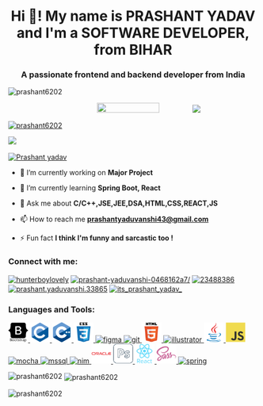  <h1 align="center">Hi 👋! My name is PRASHANT YADAV and I'm a SOFTWARE DEVELOPER, from BIHAR</h1>
<h3 align="center">A passionate frontend and backend developer from India</h3>

<p align="left"> <img src="https://komarev.com/ghpvc/?username=prashant6202&label=Profile%20views&color=0e75b6&style=flat" alt="prashant6202" /> </p>
<p align="center" ><img width="50%" height="50%" src="https://camo.githubusercontent.com/f1f2bc6e7ec110b34bab4ec55aa5c93ebae552ae011f5756bd7b7f783d627a6d/68747470733a2f2f63646e2e6472696262626c652e636f6d2f75736572732f313136323037372f73637265656e73686f74732f333834383931342f70726f6772616d6d65722e676966"/>    <img borderRadious="50%" src="https://avatars.githubusercontent.com/u/122152040?s=400&u=1ce06ba4223142175c070dc32787993c11e5448a&v=4"/></p>

<p align="left"> <a href="https://github.com/ryo-ma/github-profile-trophy"><img src="https://camo.githubusercontent.com/f1d9c87ab09617a9c5ec68470fbd71750beb8f8ebcca4f51da42d60b658dbc40/68747470733a2f2f6769746875622d70726f66696c652d74726f7068792e76657263656c2e6170702f3f757365726e616d653d72796f2d6d6126636f6c756d6e3d382672616e6b3d5353532c53532c532c4141412c41412c412c422c43" alt="prashant6202" /></a>  </p>

<p><img src="https://profile-readme-generator.com/assets/snake.svg"/> </p>

<p align="left"> <a href="https://www.linkedin.com/in/prashant-yaduvanshi-0468162a7/" target="blank"><img src="https://img.shields.io/twitter/follow/prashant yadav?logo=linkedin&style=for-the-badge" alt="Prashant yadav" /></a> </p>

- 🔭 I’m currently working on **Major Project**

- 🌱 I’m currently learning **Spring Boot, React**

- 💬 Ask me about **C/C++,JSE,JEE,DSA,HTML,CSS,REACT,JS**

- 📫 How to reach me **prashantyaduvanshi43@gmail.com**

- ⚡ Fun fact **I think I'm funny and sarcastic too !**

<h3 align="left">Connect with me:</h3>
<p align="left">
<a href="https://twitter.com/hunterboylovely" target="blank"><img align="center" src="https://raw.githubusercontent.com/rahuldkjain/github-profile-readme-generator/master/src/images/icons/Social/twitter.svg" alt="hunterboylovely" height="30" width="40" /></a>
<a href="https://linkedin.com/in/prashant-yaduvanshi-0468162a7/" target="blank"><img align="center" src="https://raw.githubusercontent.com/rahuldkjain/github-profile-readme-generator/master/src/images/icons/Social/linked-in-alt.svg" alt="prashant-yaduvanshi-0468162a7/" height="30" width="40" /></a>
<a href="https://stackoverflow.com/users/23488386" target="blank"><img align="center" src="https://raw.githubusercontent.com/rahuldkjain/github-profile-readme-generator/master/src/images/icons/Social/stack-overflow.svg" alt="23488386" height="30" width="40" /></a>
<a href="https://fb.com/prashant.yaduvanshi.33865" target="blank"><img align="center" src="https://raw.githubusercontent.com/rahuldkjain/github-profile-readme-generator/master/src/images/icons/Social/facebook.svg" alt="prashant.yaduvanshi.33865" height="30" width="40" /></a>
<a href="https://instagram.com/its_prashant_yadav_" target="blank"><img align="center" src="https://raw.githubusercontent.com/rahuldkjain/github-profile-readme-generator/master/src/images/icons/Social/instagram.svg" alt="its_prashant_yadav_" height="30" width="40" /></a>
</p>

<h3 align="left">Languages and Tools:</h3>
<p align="left"> <a href="https://getbootstrap.com" target="_blank" rel="noreferrer"> <img src="https://raw.githubusercontent.com/devicons/devicon/master/icons/bootstrap/bootstrap-plain-wordmark.svg" alt="bootstrap" width="40" height="40"/> </a> <a href="https://www.w3schools.com/c/" target="_blank" rel="noreferrer"> <img src="https://raw.githubusercontent.com/devicons/devicon/master/icons/c/c-original.svg" alt="c" width="40" height="40"/> </a> <a href="https://github.com/prashant6202/C-WITH-CLASS" target="_blank" rel="noreferrer"> <img src="https://raw.githubusercontent.com/devicons/devicon/master/icons/cplusplus/cplusplus-original.svg" alt="cplusplus" width="40" height="40"/> </a> <a href="https://github.com/prashant6202/HTML-CSS" target="_blank" rel="noreferrer"> <img src="https://raw.githubusercontent.com/devicons/devicon/master/icons/css3/css3-original-wordmark.svg" alt="css3" width="40" height="40"/> </a> <a href="https://www.figma.com/" target="_blank" rel="noreferrer"> <img src="https://www.vectorlogo.zone/logos/figma/figma-icon.svg" alt="figma" width="40" height="40"/> </a> <a href="https://git-scm.com/" target="_blank" rel="noreferrer"> <img src="https://www.vectorlogo.zone/logos/git-scm/git-scm-icon.svg" alt="git" width="40" height="40"/> </a> <a href="https://www.w3.org/html/" target="_blank" rel="noreferrer"> <img src="https://raw.githubusercontent.com/devicons/devicon/master/icons/html5/html5-original-wordmark.svg" alt="html5" width="40" height="40"/> </a> <a href="https://www.adobe.com/in/products/illustrator.html" target="_blank" rel="noreferrer"> <img src="https://www.vectorlogo.zone/logos/adobe_illustrator/adobe_illustrator-icon.svg" alt="illustrator" width="40" height="40"/> </a> <a href="https://www.java.com" target="_blank" rel="noreferrer"> <img src="https://raw.githubusercontent.com/devicons/devicon/master/icons/java/java-original.svg" alt="java" width="40" height="40"/> </a> <a href="https://github.com/prashant6202/JavaScript" target="_blank" rel="noreferrer"> <img src="https://raw.githubusercontent.com/devicons/devicon/master/icons/javascript/javascript-original.svg" alt="javascript" width="40" height="40"/> </a> <a href="https://mochajs.org" target="_blank" rel="noreferrer"> <img src="https://www.vectorlogo.zone/logos/mochajs/mochajs-icon.svg" alt="mocha" width="40" height="40"/> </a> <a href="https://www.microsoft.com/en-us/sql-server" target="_blank" rel="noreferrer"> <img src="https://www.svgrepo.com/show/303229/microsoft-sql-server-logo.svg" alt="mssql" width="40" height="40"/> </a> <a href="https://nim-lang.org/" target="_blank" rel="noreferrer"> <img src="https://www.vectorlogo.zone/logos/nim-lang/nim-lang-icon.svg" alt="nim" width="40" height="40"/> </a> <a href="https://www.oracle.com/" target="_blank" rel="noreferrer"> <img src="https://raw.githubusercontent.com/devicons/devicon/master/icons/oracle/oracle-original.svg" alt="oracle" width="40" height="40"/> </a> <a href="https://www.photoshop.com/en" target="_blank" rel="noreferrer"> <img src="https://raw.githubusercontent.com/devicons/devicon/master/icons/photoshop/photoshop-line.svg" alt="photoshop" width="40" height="40"/> </a> <a href="https://reactjs.org/" target="_blank" rel="noreferrer"> <img src="https://raw.githubusercontent.com/devicons/devicon/master/icons/react/react-original-wordmark.svg" alt="react" width="40" height="40"/> </a> <a href="https://sass-lang.com" target="_blank" rel="noreferrer"> <img src="https://raw.githubusercontent.com/devicons/devicon/master/icons/sass/sass-original.svg" alt="sass" width="40" height="40"/> </a> <a href="https://spring.io/" target="_blank" rel="noreferrer"> <img src="https://www.vectorlogo.zone/logos/springio/springio-icon.svg" alt="spring" width="40" height="40"/> </a> </p>

<p><img align="left" src="https://github-readme-stats.vercel.app/api/top-langs?username=prashant6202&show_icons=true&locale=en&layout=compact" alt="prashant6202" /></p>

<p>&nbsp;<img align="center" src="https://github-readme-stats.vercel.app/api?username=prashant6202&show_icons=true&locale=en" alt="prashant6202" /></p>

<p><img align="center" src="https://github-readme-streak-stats.herokuapp.com/?user=prashant6202&" alt="prashant6202" /></p>
